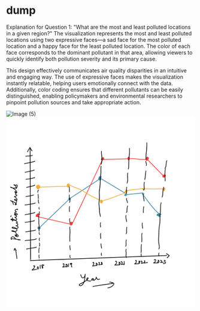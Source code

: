 # dump

Explanation for Question 1: "What are the most and least polluted locations in a given region?"
The visualization represents the most and least polluted locations using two expressive faces—a sad face for the most polluted location and a happy face for the least polluted location. The color of each face corresponds to the dominant pollutant in that area, allowing viewers to quickly identify both pollution severity and its primary cause.

This design effectively communicates air quality disparities in an intuitive and engaging way. The use of expressive faces makes the visualization instantly relatable, helping users emotionally connect with the data. Additionally, color coding ensures that different pollutants can be easily distinguished, enabling policymakers and environmental researchers to pinpoint pollution sources and take appropriate action.

![Image (5)](https://github.com/user-attachments/assets/1c61454b-174f-453c-9b4e-0dd05bb089bb)
![Image(4)](images/Image-(5).png)

